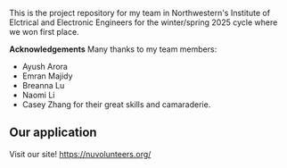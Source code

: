 This is the project repository for my team in Northwestern's Institute of Elctrical and Electronic Engineers for the winter/spring 2025 cycle where we won first place.

**Acknowledgements**
Many thanks to my team members:
- Ayush Arora
- Emran Majidy
- Breanna Lu
- Naomi Li
- Casey Zhang
for their great skills and camaraderie.

## Our application
Visit our site! https://nuvolunteers.org/ 
